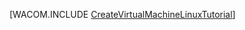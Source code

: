 <properties linkid="manage-linux-tutorial-vm-from-galllery" urlDisplayName="Создание виртуальной машины" pageTitle="Создание виртуальной машины под управлением Linux в Azure" metaKeywords="Azure Linux vm, Linux vm" description="Запись образа виртуальной машины (ВМ) Azure, работающей под управлением Linux. " metaCanonical="" services="virtual-machines" documentationCenter="" title="" authors=""  solutions="" writer="kathydav" manager="jeffreyg" editor="tysonn"  />




[WACOM.INCLUDE [CreateVirtualMachineLinuxTutorial](../includes/CreateVirtualMachineLinuxTutorial.md)]

